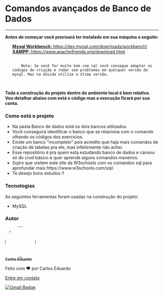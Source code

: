 <h1>Comandos avançados de Banco de Dados</h1>
<hr>

<p style="font-weight: bold">Antes de começar você precisará ter instalado em sua máquina o seguite:</p>
<ul>
    <a href="https://git-scm.com"><span style="font-weight: bold">Mysql Workbench:</span> https://dev.mysql.com/downloads/workbench/</a>    
    <br>
    <a href="https://git-scm.com"><span style="font-weight: bold">XAMPP:</span> https://www.apachefriends.org/download.html</a>    
    <br>    
    <br>    

        Nota: Se você for muito bom com sql você consegue adaptar os códigos de criação e rodar sem problemas em qualquer versão do mysql. Mas na dúvida utilize a útima versão.
<br>
</ul>

<p style="font-weight: bold">Toda a construção do projeto dentro do ambiente local é bem relativa. <br>Vou detalhar abaixo com está o código mas a execução ficará por sua conta.</p>

### Como está o projeto

<ul>
    <li>Na pasta Banco de dados está os dois bancos utilizados.</li>
    <li>Você conseguirá identificar o banco que se relaciona com o comando olhando os códigos dos exercicios.</li>
    <li>Existe um banco "incompleto" pois acredito que haja mais comandos de criação de tabelas pra ele, mas infelizmente não achei.</li>
    <li>Esse repositório é pra quem esta estudando banco de dados e cansou só do crud básico e quer aprende alguns comandos maneiros.</li>
    <li>Sujiro que visitem este site da W3schools com os comandos sql para aprofundar mais https://www.w3schools.com/sql/.</li>
    <li>Te desejo bons estudos !!</li>
</ul>

### Tecnologias

<p>As seguintes ferramentas foram usadas na construção do projeto:</p>
<ul>
    <li>MySQL</li>
</ul>

### Autor

<a href="">
 <img style="border-radius: 50%;" src="https://avatars.githubusercontent.com/u/50811913?s=460&u=e1c04894465fe053a294c52018828a33e47d1dd4&v=4" width="100px;" alt=""/>
 <br />
 <sub><b>Carlos Eduardo</b></sub></a>


Feito com ❤️ por Carlos Eduardo

<a href="mailto:carloseduardodiasbatista@gmail.com">Entre em contato</a>

[![Gmail Badge](https://img.shields.io/badge/-carloseduardodiasbatista@gmail.com-c14438?style=flat-square&logo=Gmail&logoColor=white&link=mailto:carloseduardodiasbatista@gmail.com)](mailto:carloseduardodiasbatista@gmail.com)
